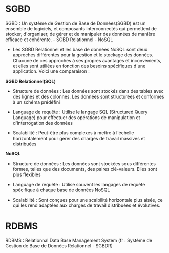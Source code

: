 # SGBD
SGBD : Un système de Gestion de Base de Données(SGBD) est un ensemble de logiciels, et composants interconnectés qui permettent de stocker, d'organiser, de gérer et de manipuler des données de manière efficace et cohérente. 
    - SGBD Relationnel
    - NoSQL

* Les SGBD Relationnel et les base de données NoSQL sont deux approches différentes pour la gestion et le stockage des données. Chacune de ces approches à ses propres avantages et inconvénients, et elles sont utiliées en fonction des besoins spécifiques d'une application. Voici une comparaison :

**SGBD Relationnel(SQL)**                     
- Structure de données : Les données sont stockés dans des tables avec des lignes et des colonnes. Les données sont structurées et conformes à un schéma prédéfini 

- Language de requête : Utilise le langage SQL (Structured Query Language) pour effectuer des opérations de manipulation et d'interrogation des données

- Scalabilité : Peut-être plus complexes à mettre à l'échelle horizontalement pour gérer des charges de travail massives et distribuées

**NoSQL**
- Structure de données : Les données sont stockées sous différentes formes, telles que des documents, des paires clé-valeurs. Elles sont plus flexibles

- Language de requête : Utilise souvent les langages de requête spécifique à chaque base de données NoSQL

- Scalabilité : Sont conçues pour une scalbilité horizontale plus aisée, ce qui les rend adaptées aux charges de travail distribuées et évolutives.

# RDBMS
RDBMS : Relationnal Data Base Management System (fr : Système de Gestion de Base de Données Relationnel - SGBDR)


